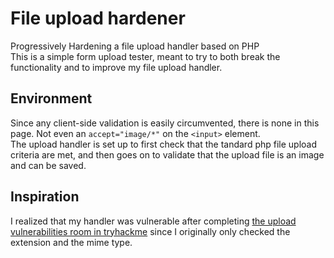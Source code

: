 # File upload hardener
Progressively Hardening a file upload handler based on PHP  
This is a simple form upload tester, meant to try to both break the functionality and to improve my file upload handler. 
## Environment
Since any client-side validation is easily circumvented, there is none in this page. Not even an `accept="image/*"` on the `<input>` element.  
The upload handler is set up to first check that the tandard php file upload criteria are met, and then goes on to validate that the upload file is an image and can be saved.  
## Inspiration
I realized that my handler was vulnerable after completing [the upload vulnerabilities room in tryhackme](https://tryhackme.com/room/uploadvulns) since I originally only checked the extension and the mime type.